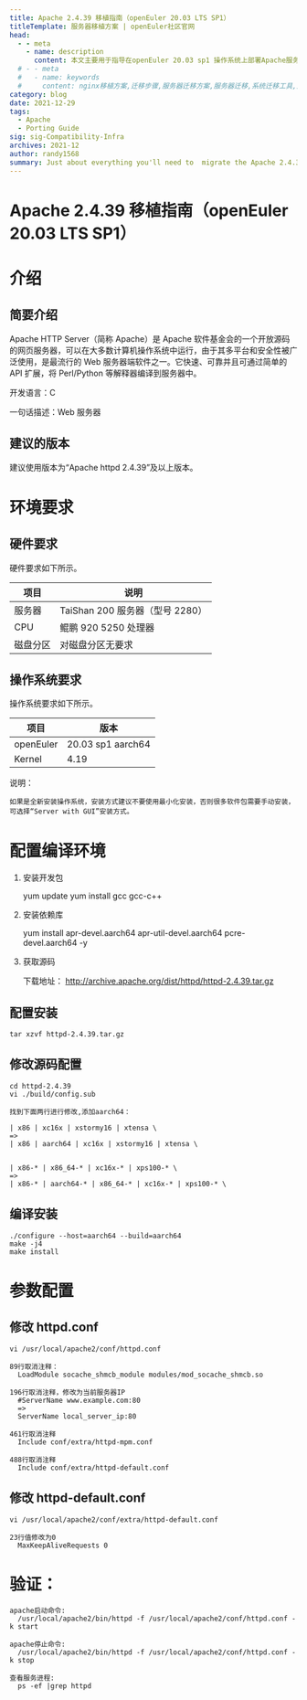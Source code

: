```yaml
---
title: Apache 2.4.39 移植指南（openEuler 20.03 LTS SP1）
titleTemplate: 服务器移植方案 | openEuler社区官网
head:
  - - meta
    - name: description
      content: 本文主要用于指导在openEuler 20.03 sp1 操作系统上部署Apache服务器。想要了解更多服务器移植相关内容，欢迎访问openEuler官网。
  # - - meta
  #   - name: keywords
  #     content: nginx移植方案,迁移步骤,服务器迁移方案,服务器迁移,系统迁移工具,迁移工具
category: blog
date: 2021-12-29
tags:
  - Apache
  - Porting Guide
sig: sig-Compatibility-Infra
archives: 2021-12
author: randy1568
summary: Just about everything you'll need to  migrate the Apache 2.4.39
---
```


# Apache 2.4.39 移植指南（openEuler 20.03 LTS SP1）

# 介绍

## 简要介绍

Apache HTTP Server（简称 Apache）是 Apache 软件基金会的一个开放源码的网页服务器，可以在大多数计算机操作系统中运行，由于其多平台和安全性被广泛使用，是最流行的 Web 服务器端软件之一。它快速、可靠并且可通过简单的 API 扩展，将 Perl/Python 等解释器编译到服务器中。

开发语言：C

一句话描述：Web 服务器

## 建议的版本

建议使用版本为“Apache httpd 2.4.39”及以上版本。

# 环境要求

## 硬件要求

硬件要求如下所示。

| 项目     | 说明                            |
| -------- | ------------------------------- |
| 服务器   | TaiShan 200 服务器（型号 2280） |
| CPU      | 鲲鹏 920 5250 处理器            |
| 磁盘分区 | 对磁盘分区无要求                |

## 操作系统要求

操作系统要求如下所示。

| 项目      | 版本              |
| --------- | ----------------- |
| openEuler | 20.03 sp1 aarch64 |
| Kernel    | 4.19              |

说明：

    如果是全新安装操作系统，安装方式建议不要使用最小化安装，否则很多软件包需要手动安装，可选择“Server with GUI”安装方式。

# 配置编译环境

1. 安装开发包

   yum update
   yum install gcc gcc-c++

2. 安装依赖库

   yum install apr-devel.aarch64 apr-util-devel.aarch64 pcre-devel.aarch64 -y

3. 获取源码

   下载地址： http://archive.apache.org/dist/httpd/httpd-2.4.39.tar.gz

## 配置安装

    tar xzvf httpd-2.4.39.tar.gz

## 修改源码配置

    cd httpd-2.4.39
    vi ./build/config.sub

    找到下面两行进行修改,添加aarch64：

    | x86 | xc16x | xstormy16 | xtensa \
    =>
    | x86 | aarch64 | xc16x | xstormy16 | xtensa \


    | x86-* | x86_64-* | xc16x-* | xps100-* \
    =>
    | x86-* | aarch64-* | x86_64-* | xc16x-* | xps100-* \

## 编译安装

    ./configure --host=aarch64 --build=aarch64
    make -j4
    make install

# 参数配置

## 修改 httpd.conf

    vi /usr/local/apache2/conf/httpd.conf

    89行取消注释：
      LoadModule socache_shmcb_module modules/mod_socache_shmcb.so

    196行取消注释，修改为当前服务器IP
      #ServerName www.example.com:80
      =>
      ServerName local_server_ip:80

    461行取消注释
      Include conf/extra/httpd-mpm.conf

    488行取消注释
      Include conf/extra/httpd-default.conf

## 修改 httpd-default.conf

    vi /usr/local/apache2/conf/extra/httpd-default.conf

    23行值修改为0
      MaxKeepAliveRequests 0

# 验证：

    apache启动命令:
      /usr/local/apache2/bin/httpd -f /usr/local/apache2/conf/httpd.conf -k start

    apache停止命令:
      /usr/local/apache2/bin/httpd -f /usr/local/apache2/conf/httpd.conf -k stop

    查看服务进程:
      ps -ef |grep httpd
